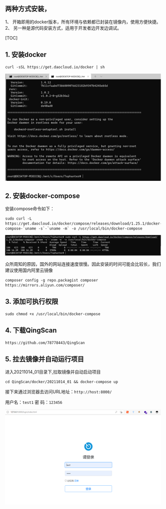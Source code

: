
## 两种方式安装，
1、 开箱即用的docker版本，所有环境与依赖都已封装在镜像内，使用方便快捷。
2、 另一种是源代码安装方式，适用于开发者边开发边调试。

[TOC]



## 1. 安装docker
```
curl -sSL https://get.daocloud.io/docker | sh
```

![](images/20211203153747.png)

## 2. 安装docker-compose

安装compose命令如下：
```
sudo curl -L https://get.daocloud.io/docker/compose/releases/download/1.25.1/docker-compose-`uname -s`-`uname -m` -o /usr/local/bin/docker-compose
```
![](images/20211203154742.png)

众所周知的原因，国外的网站连接速度很慢。因此安装的时间可能会比较长，我们建议使用国内阿里云镜像
```
composer config -g repo.packagist composer https://mirrors.aliyun.com/composer/
```

## 3. 添加可执行权限
```
sudo chmod +x /usr/local/bin/docker-compose
```

## 4. 下载QingScan
```
https://github.com/78778443/QingScan  
```

## 5. 拉去镜像并自动运行项目
进入20211014_01目录下,拉取镜像并自动启动项目
```
cd QingScan/docker/20211014_01 && docker-compose up
```

接下来通过浏览器去访问URL地址：`http://host:8000/` 

用户名：`test1` 密    码：`123456`

![](images/20211206164654.png)
